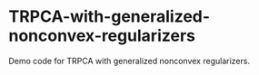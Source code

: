 # TRPCA-with-generalized-nonconvex-regularizers
Demo code for TRPCA with generalized nonconvex regularizers.
